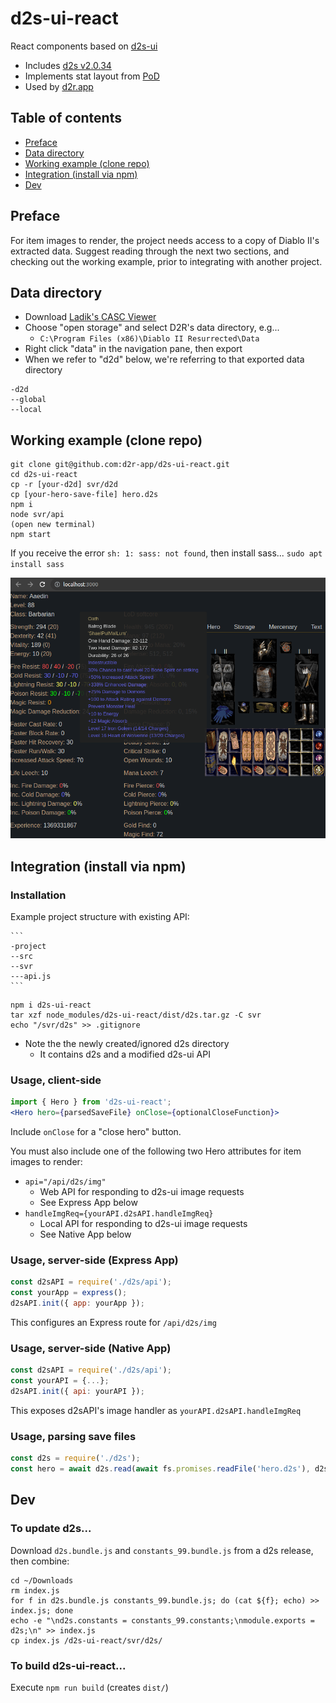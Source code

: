 # d2s-ui-react

React components based on [d2s-ui](https://github.com/dschu012/d2s-ui)

- Includes [d2s v2.0.34](https://github.com/dschu012/d2s/releases/tag/v2.0.34)
- Implements stat layout from [PoD](https://pathofdiablo.com)
- Used by [d2r.app](https://d2r.app)

## Table of contents

- [Preface](#preface)
- [Data directory](#data-directory)
- [Working example (clone repo)](#working-example-clone-repo)
- [Integration (install via npm)](#integration-install-via-npm)
- [Dev](#dev)

## Preface

For item images to render, the project needs access to a copy of Diablo II's extracted data. Suggest reading through the next two sections, and checking out the working example, prior to integrating with another project.

## Data directory

- Download [Ladik's CASC Viewer](http://www.zezula.net/en/casc/main.html)
- Choose "open storage" and select D2R's data directory, e.g...
  - `C:\Program Files (x86)\Diablo II Resurrected\Data`
- Right click "data" in the navigation pane, then export
- When we refer to "d2d" below, we're referring to that exported data directory

```
-d2d
--global
--local
```

## Working example (clone repo)

```
git clone git@github.com:d2r-app/d2s-ui-react.git
cd d2s-ui-react
cp -r [your-d2d] svr/d2d
cp [your-hero-save-file] hero.d2s
npm i
node svr/api
(open new terminal)
npm start
```

If you receive the error `sh: 1: sass: not found`, then install sass... `sudo apt install sass`

![Example Hero](https://github.com/d2r-app/d2s-ui-react/blob/main/example.png)

## Integration (install via npm)

### Installation

Example project structure with existing API:

````
```
-project
--src
--svr
---api.js
```
````

```
npm i d2s-ui-react
tar xzf node_modules/d2s-ui-react/dist/d2s.tar.gz -C svr
echo "/svr/d2s" >> .gitignore
```

- Note the the newly created/ignored d2s directory
  - It contains d2s and a modified d2s-ui API

### Usage, client-side

```jsx
import { Hero } from 'd2s-ui-react';
<Hero hero={parsedSaveFile} onClose={optionalCloseFunction}>
```

Include `onClose` for a "close hero" button.

You must also include one of the following two Hero attributes for item images to render:
- `api="/api/d2s/img"`
  - Web API for responding to d2s-ui image requests
  - See Express App below
- `handleImgReq={yourAPI.d2sAPI.handleImgReq}`
  - Local API for responding to d2s-ui image requests
  - See Native App below

### Usage, server-side (Express App)

```javascript
const d2sAPI = require('./d2s/api');
const yourApp = express();
d2sAPI.init({ app: yourApp });
```

This configures an Express route for `/api/d2s/img`

### Usage, server-side (Native App)

```javascript
const d2sAPI = require('./d2s/api');
const yourAPI = {...};
d2sAPI.init({ api: yourAPI });
```

This exposes d2sAPI's image handler as `yourAPI.d2sAPI.handleImgReq`

### Usage, parsing save files

```javascript
const d2s = require('./d2s');
const hero = await d2s.read(await fs.promises.readFile('hero.d2s'), d2s.constants));
```

## Dev

### To update d2s...

Download `d2s.bundle.js` and `constants_99.bundle.js` from a d2s release, then combine:

```
cd ~/Downloads
rm index.js
for f in d2s.bundle.js constants_99.bundle.js; do (cat ${f}; echo) >> index.js; done
echo -e "\nd2s.constants = constants_99.constants;\nmodule.exports = d2s;\n" >> index.js
cp index.js /d2s-ui-react/svr/d2s/
```

### To build d2s-ui-react...

Execute `npm run build` (creates `dist/`)
